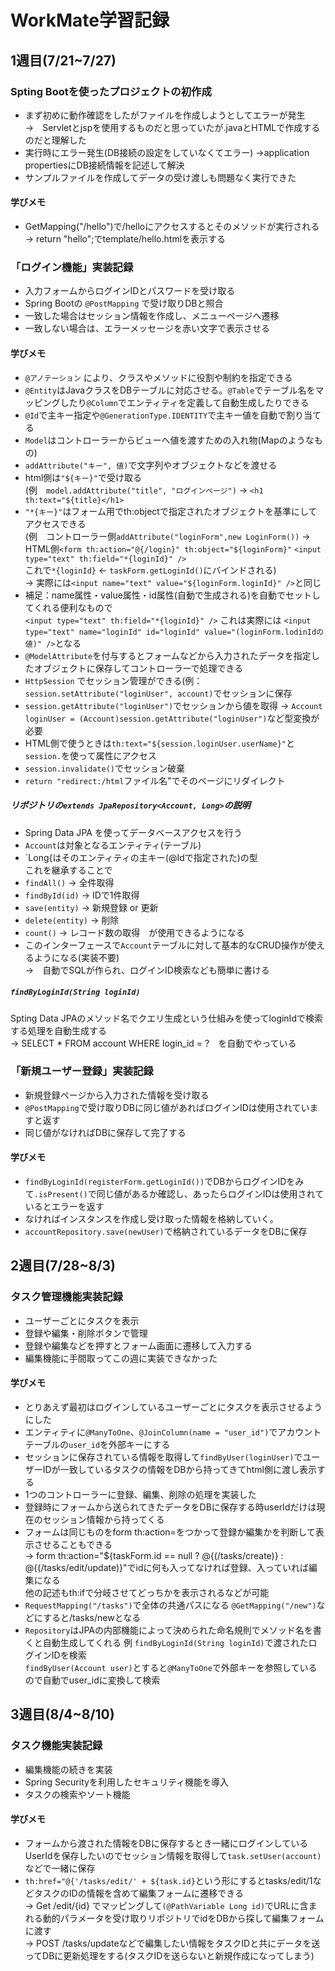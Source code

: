 # WorkMate学習記録

## 1週目(7/21~7/27)  
###  Spting Bootを使ったプロジェクトの初作成
- まず初めに動作確認をしたがファイルを作成しようとしてエラーが発生  
  →　Servletとjspを使用するものだと思っていたが.javaとHTMLで作成するのだと理解した
- 実行時にエラー発生(DB接続の設定をしていなくてエラー)
  →application propertiesにDB接続情報を記述して解決
- サンプルファイルを作成してデータの受け渡しも問題なく実行できた

#### 学びメモ
- GetMapping("/hello")で/helloにアクセスするとそのメソッドが実行される  
  → return "hello";でtemplate/hello.htmlを表示する

### 「ログイン機能」実装記録
- 入力フォームからログインIDとパスワードを受け取る  
- Spring Bootの `@PostMapping` で受け取りDBと照合  
- 一致した場合はセッション情報を作成し、メニューページへ遷移  
- 一致しない場合は、エラーメッセージを赤い文字で表示させる

#### 学びメモ
- `@アノテーション` により、クラスやメソッドに役割や制約を指定できる
- `@Entity`はJavaクラスをDBテーブルに対応させる。`@Table`でテーブル名をマッピングしたり`@Column`でエンティティを定義して自動生成したりできる
- `@Id`で主キー指定や`@GenerationType.IDENTITY`で主キー値を自動で割り当てる
- `Model`はコントローラーからビューへ値を渡すための入れ物(Mapのようなもの)
- `addAttribute("キー", 値)`で文字列やオブジェクトなどを渡せる
- html側は`"${キー}"`で受け取る  
  (例　`model.addAttribute("title", "ログインページ")`
  → `<h1 th:text="${title}</h1>` <!-- ログインページ -->
- `"*{キー}"`はフォーム用でth:objectで指定されたオブジェクトを基準にしてアクセスできる  
  (例　コントローラー側`addAttribute("loginForm",new LoginForm())`
  → HTML側`<form th:action="@{/login}" th:object="${loginForm}"`
   `<input type="text" th:field="*{loginId}" />`  
  これで`*{loginId}` ← `taskForm.getLoginId()`にバインドされる)  
  → 実際には`<input name="text" value="${loginForm.loginId}" />`と同じ
 - 補足：name属性・value属性・id属性(自動で生成される)を自動でセットしてくれる便利なもので  
   `<input type="text" th:field="*{loginId}" />`
   これは実際には
   `<input type="text" name="loginId" id="loginId" value="(loginForm.lodinIdの値)" />`となる  
- `@ModelAttribute`を付与するとフォームなどから入力されたデータを指定したオブジェクトに保存してコントローラーで処理できる
- `HttpSession` でセッション管理ができる(例：`session.setAttribute("loginUser", account)`でセッションに保存
- `session.getAttribute("loginUser")`でセッションから値を取得
  → `Account loginUser = (Account)session.getAttribute("loginUser")`など型変換が必要
- HTML側で使うときは`th:text="${session.loginUser.userName}"`と`session.`を使って属性にアクセス
- `session.invalidate()`でセッション破棄
- `return "redirect:/html`ファイル名"でそのページにリダイレクト

##### リポジトリの`extends JpaRepository<Account, Long>`の説明
- Spring Data JPA を使ってデータベースアクセスを行う 
- `Account`は対象となるエンティティ(テーブル)
- `Long{はそのエンティティの主キー(@Idで指定された)の型  
これを継承することで  
- `findAll()` → 全件取得
- `findById(id)` → IDで1件取得
- `save(entity)` → 新規登録 or 更新
- `delete(entity)` → 削除
- `count()` → レコード数の取得　が使用できるようになる
- このインターフェースで`Account`テーブルに対して基本的なCRUD操作が使えるようになる(実装不要)  
  →　自動でSQLが作られ、ログインID検索なども簡単に書ける  
##### `findByLoginId(String loginId)`
Spting Data JPAのメソッド名でクエリ生成という仕組みを使ってloginIdで検索する処理を自動生成する  
  → SELECT * FROM account WHERE login_id = ?　を自動でやっている  


### 「新規ユーザー登録」実装記録
- 新規登録ページから入力された情報を受け取る
- `@PostMapping`で受け取りDBに同じ値があればログインIDは使用されていますと返す
- 同じ値がなければDBに保存して完了する

#### 学びメモ
- `findByLoginId(registerForm.getLoginId())`でDBからログインIDをみて`.isPresent()`で同じ値があるか確認し、あったらログインIDは使用されているとエラーを返す
- なければインスタンスを作成し受け取った情報を格納していく。
- `accountRepository.save(newUser)`で格納されているデータをDBに保存

## 2週目(7/28~8/3) 
### タスク管理機能実装記録
- ユーザーごとにタスクを表示
- 登録や編集・削除ボタンで管理
- 登録や編集などを押すとフォーム画面に遷移して入力する
- 編集機能に手間取ってこの週に実装できなかった

#### 学びメモ
- とりあえず最初はログインしているユーザーごとにタスクを表示させるようにした
- エンティティに`@ManyToOne`、`@JoinColumn(name = "user_id")`でアカウントテーブルの`user_id`を外部キーにする
- セッションに保存されている情報を取得して`findByUser(loginUser)`でユーザーIDが一致しているタスクの情報をDBから持ってきてhtml側に渡し表示する
- 1つのコントローラーに登録、編集、削除の処理を実装した
- 登録時にフォームから送られてきたデータをDBに保存する時userIdだけは現在のセッション情報から持ってくる
- フォームは同じものをform th:action=をつかって登録か編集かを判断して表示させることもできる  
  → form th:action="${taskForm.id == null ? @{(/tasks/create)} : @{(/tasks/edit/update)}"でidに何も入ってなければ登録、入っていれば編集になる  
 他の記述もth:ifで分岐させてどっちかを表示されるなどが可能
- `RequestMapping("/tasks")`で全体の共通パスになる
  `@GetMapping("/new")`などにすると/tasks/newとなる
- `Repository`はJPAの内部機能によって決められた命名規則でメソッド名を書くと自動生成してくれる
  例 `findByLoginId(String loginId)`で渡されたログインIDを検索  
  `findByUser(Account user)`とすると`@ManyToOne`で外部キーを参照しているので自動でuser_idに変換して検索  

## 3週目(8/4~8/10)
### タスク機能実装記録
- 編集機能の続きを実装
- Spring Securityを利用したセキュリティ機能を導入
- タスクの検索やソート機能

#### 学びメモ
- フォームから渡された情報をDBに保存するとき一緒にログインしているUserIdを保存したいのでセッション情報を取得して`task.setUser(account)`などで一緒に保存
- `th:href="@{'/tasks/edit/' + ${task.id}`という形にするとtasks/edit/1などタスクのIDの情報を含めて編集フォームに遷移できる  
  → Get /edit/{id} でマッピングして`(@PathVariable Long id)`でURLに含まれる動的パラメータを受け取りリポジトリでidをDBから探して編集フォームに渡す  
  → POST /tasks/updateなどで編集したい情報をタスクIDと共にデータを送ってDBに更新処理をする(タスクIDを送らないと新規作成になってしまう)  
